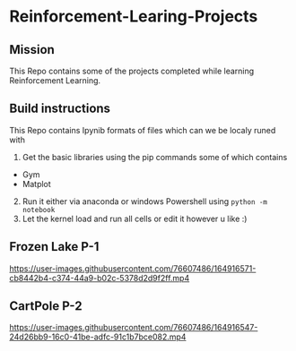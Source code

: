 # Reinforcement-Learing-Projects

## Mission

This Repo contains some of the projects completed while learning Reinforcement Learning.

## Build instructions

This Repo contains Ipynib formats of files which can we be localy runed with

1. Get the basic libraries using the pip commands some of which contains 
 - Gym
 - Matplot

2. Run it either via anaconda or windows Powershell using `python -m notebook`
3. Let the kernel load and run all cells or edit it however u like :)

## Frozen Lake P-1
https://user-images.githubusercontent.com/76607486/164916571-cb8442b4-c374-44a9-b02c-5378d2d9f2ff.mp4


## CartPole P-2
https://user-images.githubusercontent.com/76607486/164916547-24d26bb9-16c0-41be-adfc-91c1b7bce082.mp4
